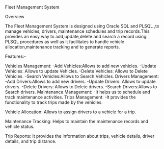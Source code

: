 Fleet Management System

Overview

The Fleet Management System is designed using Oracle SQL and PLSQL ,to manage vehicles, drivers, maintenance schedules and trip records.This provides an easy way to add,update,delete and search a record using PLSQL procedures as well as it facilitates to handle vehicle allocation,maintenance tracking and to generate reports.

Features:-

Vehicles Management:
     -Add Vehicles:Allows to add new vehicles.
     -Update Vehicles: Allows to update Vehicles.
     -Delete Vehicles: Allows to Delete Vehicles.
     -Search Vehicles:Allows to Search Vehicles.
Drivers Management:
     -Add Drivers:Allows to add new drivers.
     -Update Drivers: Allows to update drivers.
     -Delete Drivers: Allows to Delete drivers.
     -Search Drivers:Allows to Search drivers.
Maintenance Management:
     -It helps us to schedule and track maintenance activities.
Trips Management:
     -It provides the functionality to track trips made by the vehicles.


Vehicle Allocation:
    Allows to assign drivers to a vehicle for a trip.

Maintenance Tracking:
    Helps to maintain the maintenance records and vehicle status.

Trip Reports:
    It provides the information about trips, vehicle details, driver details, and trip distance.
